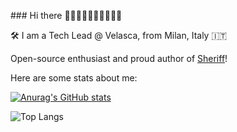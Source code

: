 ### Hi there 👋🏻👋🏼👋🏽👋🏾👋🏿

🛠 I am a Tech Lead @ Velasca, from Milan, Italy 🇮🇹

Open-source enthusiast and proud author of [Sheriff](https://www.eslint-config-sheriff.dev/)!

Here are some stats about me:

[![Anurag's GitHub stats](https://github-readme-stats.vercel.app/api?username=AndreaPontrandolfo&show_icons=true&include_all_commits=true&hide_rank=true&theme=nord)](https://github.com/anuraghazra/github-readme-stats)

![Top Langs](https://github-readme-stats.vercel.app/api/top-langs/?username=AndreaPontrandolfo&layout=compact)
